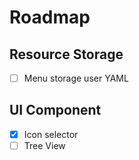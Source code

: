 # Roadmap

## Resource Storage
- [ ] Menu storage user YAML

## UI Component 
- [x] Icon selector
- [ ] Tree View